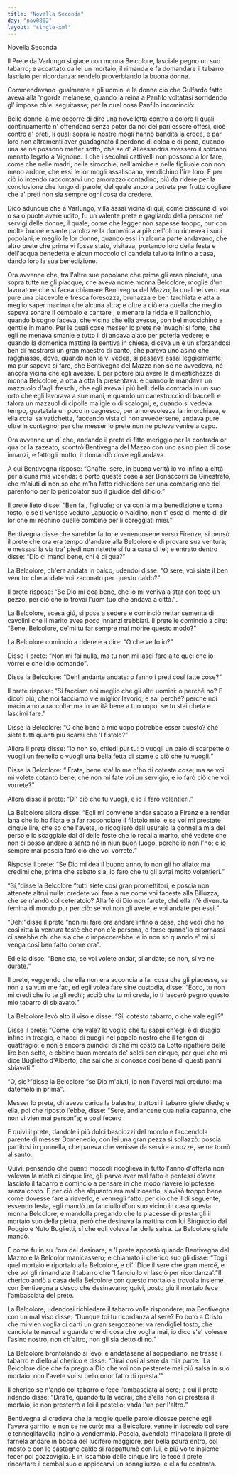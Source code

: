 ```yaml
---
title: "Novella Seconda"
day: "nov0802"
layout: "single-xml"
---
```

<div id="nov0802" type="novella" who="panfilo">
<head>Novella Seconda</head>
<argument>
<p>
<milestone id="p08020001"/>
<name persref="prete-0802" type="person">Il Prete da Varlungo</name> si giace con 
            <name persref="belcolore" type="person">monna Belcolore</name>, lasciale pegno un suo tabarro; e accattato da lei un mortaio, il rimanda e fa domandare il tabarro lasciato per ricordanza: rendelo proverbiando la buona donna.</p>
</argument>
<div3 type="commentary" who="author">
<p>
<milestone id="p08020002"/>Commendavano igualmente e gli uomini e le donne ciò che 
            <name persref="gulfardo" type="person">Gulfardo</name> fatto aveva alla 'ngorda melanese, quando 
            <name persref="lauretta" type="person">la reina</name> a 
            <name persref="panfilo" type="person">Panfilo</name> voltatasi sorridendo gl' impose ch'el seguitasse; per la qual cosa 
            <name persref="panfilo" type="person">Panfilo</name> incominciò:</p>
</div3>
<div3 type="commentary" who="panfilo">
<p>
<milestone id="p08020003"/>Belle donne, a me occorre di dire una novelletta contro a coloro li quali continuamente n' offendono senza poter da noi del pari essere offesi, cioè contro a' preti, li quali sopra le nostre mogli hanno bandita la croce, e par loro non altramenti aver guadagnato il perdono di colpa e di pena, quando una se ne possono metter sotto, che se d'
            <name placeref="alessandriaeg" type="place">Allessandria</name> avessero il soldano menato legato a 
            <name placeref="avignone" type="place">Vignone</name>.
            <milestone id="p08020004"/>Il che i secolari cattivelli non possono a lor fare, come che nelle madri, nelle sirocchie, nell'amiche e nelle figliuole con non meno ardore, che essi le lor mogli assaliscano, vendichino l'ire loro. 
            <milestone id="p08020005"/>E per ciò io intendo raccontarvi uno amorazzo contadino, piú da ridere per la conclusione che lungo di parole, del quale ancora potrete per frutto cogliere che a' preti non sia sempre ogni cosa da credere.</p>
</div3>
<p>
<milestone id="p08020006"/>Dico adunque che a 
          <name placeref="varlungo" type="place">Varlungo</name>, villa assai vicina di qui, come ciascuna di voi o sa o puote avere udito, fu un valente 
          <name persref="prete-0802" type="person">prete</name> e gagliardo della persona ne' servigi delle donne, il quale, come che legger non sapesse troppo, pur con molte buone e sante parolozze la domenica a piè dell'olmo ricreava i suoi popolani; 
          <milestone id="p08020007"/>e meglio le lor donne, quando essi in alcuna parte andavano, che altro prete che prima vi fosse stato, visitava, portando loro della festa e dell'acqua benedetta e alcun moccolo di candela talvolta infino a casa, dando loro la sua benedizione.</p>
<p>
<milestone id="p08020008"/>Ora avvenne che, tra l'altre sue popolane che prima gli eran piaciute, una sopra tutte ne gli piacque, che aveva nome 
          <name persref="belcolore" type="person">monna Belcolore</name>, moglie d'un lavoratore che si facea chiamare 
          <name persref="bentivegnamazzo" type="person">Bentivegna del Mazzo</name>; 
          <milestone id="p08020009"/>la qual nel vero era pure una piacevole e fresca foresozza, brunazza e ben tarchiata e atta a meglio saper macinar che alcuna altra; e oltre a ciò era quella che meglio sapeva sonare il cembalo e cantare 
          <title type="song">L'acqua corre la borrana</title>, e menare la ridda e il ballonchio, quando bisogno faceva, che vicina che ella avesse, con bel moccichino e gentile in mano. 
          <milestone id="p08020010"/>Per le quali cose messer lo 
          <name persref="prete-0802" type="person">prete</name> ne 'nvaghí sí forte, che egli ne menava smanie e tutto il dí andava aiato per poterla vedere; e quando la domenica mattina la sentiva in chiesa, diceva un 
          <title type="song">Kyrie</title>e un 
          <title type="song">Sanctus</title>sforzandosi ben di mostrarsi un gran maestro di canto, che pareva uno asino che ragghiasse, dove, quando non la vi vedea, si passava assai leggiermente; ma pur sapeva sí fare, che 
          <name persref="bentivegnamazzo" type="person">Bentivegna del Mazzo</name> non se ne avvedeva, né ancora vicina che egli avesse. 
          <milestone id="p08020011"/>E per potere piú avere la dimestichezza di 
          <name persref="belcolore" type="person">monna Belcolore</name>, a otta a otta la presentava: e quando le mandava un mazzuolo d'agli freschi, che egli aveva i piú belli della contrada in un suo orto che egli lavorava a sue mani, e quando un canestruccio di baccelli e talora un mazzuol di cipolle maligie o di scalogni; 
          <milestone id="p08020012"/>e, quando si vedeva tempo, guatatala un poco in cagnesco, per amorevolezza la rimorchiava, e ella cotal salvatichetta, faccendo vista di non avvedersene, andava pure oltre in contegno; per che messer lo prete non ne poteva venire a capo.</p>
<p>
<milestone id="p08020013"/>Ora avvenne un dí che, andando il 
          <name persref="prete-0802" type="person">prete</name> di fitto meriggio per la contrada or qua or là zazeato, scontrò 
          <name persref="bentivegnamazzo" type="person">Bentivegna del Mazzo</name> con uno asino pien di cose innanzi, e fattogli motto, il domandò dove egli andava.</p>
<p>
<milestone id="p08020014"/>A cui 
          <name persref="bentivegnamazzo" type="person">Bentivegna</name> rispose: 
          <q direct="unspecified" who="bentivegnamazzo">Gnaffe, sere, in buona verità io vo infino a 
          <name placeref="firenze" type="place">città</name> per alcuna mia vicenda: e porto queste cose a ser 
          <name persref="bonaccorri" type="person">Bonaccorri da Ginestreto</name>, che m'aiuti di non so che m'ha fatto richiedere per una comparigione del parentorio per lo pericolator suo il giudice del dificio.</q></p>
<p>
<milestone id="p08020015"/>Il 
          <name persref="prete-0802" type="person">prete</name> lieto disse:
          <q direct="unspecified" who="prete-0802">Ben fai, figliuole; or va con la mia benedizione e torna tosto; e se ti venisse veduto 
          <name persref="lapuccio" type="person">Lapuccio</name> o 
          <name persref="naldino" type="person">Naldino</name>, non t' esca di mente di dir lor che mi rechino quelle combine per li coreggiati miei.</q></p>
<p>
<milestone id="p08020016"/>
<name persref="bentivegnamazzo" type="person">Bentivegna</name> disse che sarebbe fatto; e venendosene verso 
          <name persref="firenze" type="place">Firenze</name>, si pensò il 
          <name persref="prete-0802" type="person">prete</name> che ora era tempo d'andare alla 
          <name persref="belcolore" type="person">Belcolore</name> e di provare sua ventura; e messasi la via tra' piedi non ristette sí fu a casa di lei; e entrato dentro disse:
          <q direct="unspecified" who="prete-0802">Dio ci mandi bene, chi è di qua?</q></p>
<p>
<milestone id="p08020017"/>La 
          <name persref="belcolore" type="person">Belcolore</name>, ch'era andata in balco, udendol disse: 
          <q direct="unspecified" who="belcolore">O sere, voi siate il ben venuto: che andate voi zaconato per questo caldo?</q></p>
<p>
<milestone id="p08020018"/>Il 
          <name persref="prete-0802" type="person">prete</name> rispose: 
          <q direct="unspecified" who="prete-0802">Se Dio mi dea bene, che io mi veniva a star con teco un pezzo, per ciò che io trovai l'uom tuo che andava a 
          <name placeref="firenze" type="place">città.</name></q>.</p>
<p>
<milestone id="p08020019"/>La 
          <name persref="belcolore" type="person">Belcolore</name>, scesa giú, si pose a sedere e cominciò nettar sementa di cavolini che il marito avea poco innanzi trebbiati. Il 
          <name persref="prete-0802" type="person">prete</name> le cominciò a dire: 
          <q direct="unspecified" who="prete-0802">Bene, 
          <name persref="belcolore" type="person">Belcolore</name>, de'mi tu far sempre mai morire questo modo?</q></p>
<p>
<milestone id="p08020020"/>La 
          <name persref="belcolore" type="person">Belcolore</name> cominciò a ridere e a dire: 
          <q direct="unspecified" who="belcolore">O che ve fo io?</q></p>
<p>
<milestone id="p08020021"/>Disse il 
          <name persref="prete-0802" type="person">prete</name>: 
          <q direct="unspecified" who="prete-0802">Non mi fai nulla, ma tu non mi lasci fare a te quei che io vorrei e che Idio comandò</q>.</p>
<p>
<milestone id="p08020022"/>Disse la 
          <name persref="belcolore" type="person">Belcolore</name>: 
          <q direct="unspecified" who="belcolore">Deh! andante andate: o fanno i preti cosí fatte cose?</q></p>
<p>
<milestone id="p08020023"/>Il 
          <name persref="prete-0802" type="person">prete</name> rispose:
          <q direct="unspecified" who="prete-0802">Sí facciam noi meglio che gli altri uomini: o perché no? E dicoti piú, che noi facciamo vie miglior lavorio; e sai perché? perché noi maciniamo a raccolta: ma in verità bene a tuo uopo, se tu stai cheta e lascimi fare.</q></p>
<p>
<milestone id="p08020024"/>Disse la 
          <name persref="belcolore" type="person">Belcolore</name>: 
          <q direct="unspecified" who="belcolore">O che bene a mio uopo potrebbe esser questo? ché siete tutti quanti piú scarsi che 'l fistolo?</q></p>
<p>
<milestone id="p08020025"/>Allora il 
          <name persref="prete-0802" type="person">prete</name> disse: 
          <q direct="unspecified" who="prete-0802">Io non so, chiedi pur tu: o vuogli un paio di scarpette o vuogli un frenello o vuogli una bella fetta di stame o ciò che tu vuogli.</q></p>
<p>
<milestone id="p08020026"/>Disse la 
          <name persref="belcolore" type="person">Belcolore</name>: 
          <q direct="unspecified" who="belcolore">
<name persref="prete-0802" type="person">Frate</name>, bene sta! Io me n'ho di coteste cose; ma se voi mi volete cotanto bene, ché non mi fate voi un servigio, e io farò ciò che voi vorrete?</q></p>
<p>
<milestone id="p08020027"/>Allora disse il 
          <name persref="prete-0802" type="person">prete</name>: 
          <q direct="unspecified" who="prete-0802">Di' ciò che tu vuogli, e io il farò volentieri.</q></p>
<p>
<milestone id="p08020028"/>La 
          <name persref="belcolore" type="person">Belcolore</name> allora disse: 
          <q direct="unspecified" who="belcolore">Egli mi conviene andar sabato a 
          <name placeref="firenze" type="place">Firenz</name> e a render lana che io ho filata e a far racconciare il filatoio mio: e se voi mi prestate cinque lire, che so che l'avete, io ricoglierò dall'usuraio la gonnella mia del perso e lo scaggiale dai dí delle feste che io recai a marito, ché vedete che non ci posso andare a santo né in niun buon luogo, perché io non l'ho; e io sempre mai poscia farò ciò che voi vorrete.</q></p>
<p>
<milestone id="p08020029"/>Rispose il 
          <name persref="prete-0802" type="person">prete</name>: 
          <q direct="unspecified" who="prete-0802">Se Dio mi dea il buono anno, io non gli ho allato: ma credimi che, prima che sabato sia, io farò che tu gli avrai molto volentieri.</q></p>
<p>
<milestone id="p08020030"/>
<q direct="unspecified" who="belcolore">Sí,</q>disse la 
          <name persref="belcolore" type="person">Belcolore</name>
<q direct="unspecified">tutti siete cosí gran promettitori, e poscia non attenete altrui nulla: credete voi fare a me come voi faceste alla 
          <name persref="biliuzza" type="person">Biliuzza</name>, che se n'andò col ceteratoio? Alla fé di Dio non farete, ché ella n'è divenuta femina di mondo pur per ciò: se voi non gli avete, e voi andate per essi.</q></p>
<p>
<milestone id="p08020031"/>
<q direct="unspecified" who="prete-0802">Deh!</q>disse il 
          <name persref="prete-0802" type="person">prete</name>
<q direct="unspecified">non mi fare ora andare infino a casa, ché vedi che ho cosí ritta la ventura testé che non c'è persona, e forse quand'io ci tornassi ci sarebbe chi che sia che c'impaccerebbe: e io non so quando e' mi si venga cosí ben fatto come ora</q>.</p>
<p>
<milestone id="p08020032"/>Ed ella disse:
          <q direct="unspecified" who="belcolore">Bene sta, se voi volete andar, sí andate; se non, sí ve ne durate.</q></p>
<p>
<milestone id="p08020033"/>Il 
          <name persref="prete-0802" type="person">prete</name>, veggendo che ella non era acconcia a far cosa che gli piacesse, se non a 
          <foreign>salvum me fac</foreign>, ed egli volea fare 
          <foreign>
<!--lang="latin"-->sine custodia</foreign>, disse: 
          <q direct="unspecified" who="prete-0802">Ecco, tu non mi credi che io te gli rechi; acciò che tu mi creda, io ti lascerò pegno questo mio tabarro di sbiavato.</q></p>
<p>
<milestone id="p08020034"/>La 
          <name persref="belcolore" type="person">Belcolore</name> levò alto il viso e disse: 
          <q direct="unspecified" who="belcolore">Sí, cotesto tabarro, o che vale egli?</q></p>
<p>
<milestone id="p08020035"/>Disse il 
          <name persref="prete-0802" type="person">prete</name>: 
          <q direct="unspecified" who="prete-0802">Come, che vale? Io voglio che tu sappi ch'egli è di duagio infino in treagio, e hacci di quegli nel popolo nostro che il tengon di quattragio; e non è ancora quindici dí che mi costò da 
          <name persref="lotto" type="person">Lotto</name> rigattiere delle lire ben sette, e ebbine buon mercato de' soldi ben cinque, per quel che mi dice 
          <name persref="buglietto" type="person">Buglietto d'Alberto</name>, che sai che si conosce cosí bene di questi panni sbiavati.</q></p>
<p>
<milestone id="p08020036"/>
<q direct="unspecified" who="belcolore">O, sie?</q>disse la 
          <name persref="belcolore" type="person">Belcolore</name>
<q direct="unspecified">se Dio m'aiuti, io non l'averei mai creduto: ma datemelo in prima</q>.</p>
<p>
<milestone id="p08020037"/>Messer lo 
          <name persref="prete-0802" type="person">prete</name>, ch'aveva carica la balestra, trattosi il tabarro gliele diede; e ella, poi che riposto l'ebbe, disse: 
          <q direct="unspecified" who="belcolore">Sere, andiancene qua nella capanna, che non vi vien mai person</q>a; e cosí fecero</p>
<p>
<milestone id="p08020038"/>E quivi il 
          <name persref="prete-0802" type="person">prete</name>, dandole i piú dolci basciozzi del mondo e faccendola parente di messer Domenedio, con lei una gran pezza si sollazzò: poscia partitosi in gonnella, che pareva che venisse da servire a nozze, se ne tornò al santo.</p>
<p>
<milestone id="p08020039"/>Quivi, pensando che quanti moccoli ricoglieva in tutto l'anno d'offerta non valevan la metà di cinque lire, gli parve aver mal fatto e pentessi d'aver lasciato il tabarro e cominciò a pensare in che modo riavere lo potesse senza costo. 
          <milestone id="p08020040"/>E per ciò che alquanto era maliziosetto, s'avisò troppo bene come dovesse fare a riaverlo, e vennegli fatto: per ciò che il dí seguente, essendo festa, egli mandò un fanciullo d'un suo vicino in casa questa 
          <name persref="belcolore" type="person">monna Belcolore</name>, e mandolla pregando che le piacesse di prestargli il mortaio suo della pietra, però che desinava la mattina con lui 
          <name persref="binguccio" type="person">Binguccio dal Poggio</name> e 
          <name persref="nutobuglietti" type="person">Nuto Buglietti</name>, sí che egli voleva far della salsa. La 
          <name persref="belcolore" type="person">Belcolore</name> gliele mandò.</p>
<p>
<milestone id="p08020041"/>E come fu in su l'ora del desinare, e 'l 
          <name persref="prete-0802" type="person">prete</name> appostò quando 
          <name persref="bentivegnamazzo" type="person">Bentivegna del Mazzo</name> e la 
          <name persref="belcolore" type="person">Belcolor</name> manicassero; e chiamato il 
          <name persref="chierico-0802" type="person">cherico</name> suo gli disse:
          <milestone id="p08020042"/>
<q direct="unspecified" who="prete-0802">Togli quel mortaio e riportalo alla 
          <name persref="belcolore" type="person">Belcolore</name>, e di':`Dice il sere che gran mercé, e che voi gli rimandiate il tabarro che 'l fanciullo vi lasciò per ricordanza'.</q>Il cherico andò a casa della 
          <name persref="belcolore" type="person">Belcolore</name> con questo mortaio e trovolla insieme con 
          <name persref="bentivegnamazzo" type="person">Bentivegna</name> a desco che desinavano; quivi, posto giú il mortaio fece l'ambasciata del prete.</p>
<p>
<milestone id="p08020043"/>La 
          <name persref="belcolore" type="person">Belcolore</name>, udendosi richiedere il tabarro volle rispondere; ma 
          <name persref="bentivegnamazzo" type="person">Bentivegna</name> con un mal viso disse: 
          <q direct="unspecified" who="bentivegnamazzo">Dunque toi tu ricordanza al sere? Fo boto a Cristo che mi vien voglia di darti un gran sergozzone: va rendigliel tosto, che canciola te nasca! e guarda che di cosa che voglia mai, io dico s'e' volesse l'asino nostro, non ch'altro, non gli sia detto di no.</q></p>
<p>
<milestone id="p08020044"/>La 
          <name persref="belcolore" type="person">Belcolore</name> brontolando si levò, e andatasene al soppediano, ne trasse il tabarro e diello al cherico e disse: 
          <q direct="unspecified" who="belcolore">Dirai cosí al sere da mia parte: `La 
          <name persref="belcolore" type="person">Belcolore</name> dice che fa prego a Dio che voi non pesterete mai piú salsa in suo mortaio: non l'avete voi sí bello onor fatto di questa.'</q></p>
<p>
<milestone id="p08020045"/>
<name persref="chierico-0802" type="person">Il cherico</name> se n'andò col tabarro e fece l'ambasciata al sere; a cui il 
          <name persref="prete-0802" type="person">prete</name> ridendo disse: 
          <q direct="unspecified" who="prete-0802">Dira'le, quando tu la vedrai, che s'ella non ci presterà il mortaio, io non presterrò a lei il pestello; vada l'un per l'altro.</q></p>
<p>
<milestone id="p08020046"/>
<name persref="bentivegnamazzo" type="person">Bentivegna</name> si credeva che la moglie quelle parole dicesse perché egli l'aveva garrito, e non se ne curò; ma la 
          <name persref="belcolore" type="person">Belcolore</name>, venne in iscrezio col sere e tenneglifavella insino a vendemmia. Poscia, avendola minacciata il 
          <name persref="prete-0802" type="person">prete</name> di farnela andare in bocca del lucifero maggiore, per bella paura entro, col mosto e con le castagne calde si rappattumò con lui, e piú volte insieme fecer poi gozzoviglia. 
          <milestone id="p08020047"/>E in iscambio delle cinque lire le fece il 
          <name persref="prete-0802" type="person">prete</name> rincartare il cembal suo e appiccarvi un sonagliuzzo, e ella fu contenta.</p>
</div>